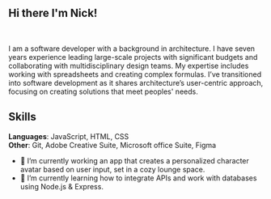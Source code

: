 ## Hi there I'm Nick! 
<br>


I am a software developer with a background in architecture. I have seven years experience leading large-scale projects with significant budgets and collaborating with multidisciplinary design teams. My expertise includes working with spreadsheets and creating complex formulas. I’ve transitioned into software development as it shares architecture’s user-centric approach, focusing on creating solutions that meet peoples' needs. 
<br>

## Skills 

**Languages**: JavaScript, HTML, CSS  
**Other**: Git, Adobe Creative Suite, Microsoft office Suite, Figma
<br>

- 🔭 I’m currently working an app that creates a personalized character avatar based on user input, set in a cozy lounge space.
- 🌱 I’m currently learning how to integrate APIs and work with databases using Node.js & Express.

